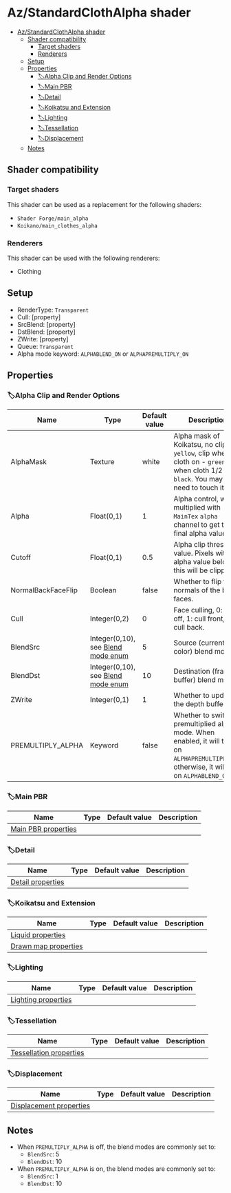 # Az/StandardClothAlpha shader

- [Az/StandardClothAlpha shader](#azstandardclothalpha-shader)
  - [Shader compatibility](#shader-compatibility)
    - [Target shaders](#target-shaders)
    - [Renderers](#renderers)
  - [Setup](#setup)
  - [Properties](#properties)
    - [🏷️Alpha Clip and Render Options](#️alpha-clip-and-render-options)
    - [🏷️Main PBR](#️main-pbr)
    - [🏷️Detail](#️detail)
    - [🏷️Koikatsu and Extension](#️koikatsu-and-extension)
    - [🏷️Lighting](#️lighting)
    - [🏷️Tessellation](#️tessellation)
    - [🏷️Displacement](#️displacement)
  - [Notes](#notes)

## Shader compatibility
### Target shaders
This shader can be used as a replacement for the following shaders:
- `Shader Forge/main_alpha`
- `Koikano/main_clothes_alpha`

### Renderers
This shader can be used with the following renderers:
- Clothing

## Setup
- RenderType: `Transparent`
- Cull: [property]
- SrcBlend: [property]
- DstBlend: [property]
- ZWrite: [property]
- Queue: `Transparent`
- Alpha mode keyword: `ALPHABLEND_ON` or `ALPHAPREMULTIPLY_ON`

## Properties
### 🏷️Alpha Clip and Render Options
| Name               | Type                                                                | Default value | Description                                                                                                                                     |
| ------------------ | ------------------------------------------------------------------- | ------------- | ----------------------------------------------------------------------------------------------------------------------------------------------- |
| AlphaMask          | Texture                                                             | white         | Alpha mask of Koikatsu, no clip - `yellow`, clip when cloth on - `green`, clip when cloth 1/2 - `black`. You may not need to touch it.          |
| Alpha              | Float(0,1)                                                          | 1             | Alpha control, will be multiplied with `MainTex` `alpha` channel to get the final alpha value.                                                  |
| Cutoff             | Float(0,1)                                                          | 0.5           | Alpha clip threshold value. Pixels with an alpha value below this will be clipped.                                                              |
| NormalBackFaceFlip | Boolean                                                             | false         | Whether to flip the normals of the back faces.                                                                                                  |
| Cull               | Integer(0,2)                                                        | 0             | Face culling, 0: cull off, 1: cull front, 2: cull back.                                                                                         |
| BlendSrc           | Integer(0,10), see [Blend mode enum](blend_mode.md#blend-mode-enum) | 5             | Source (current color) blend mode.                                                                                                              |
| BlendDst           | Integer(0,10), see [Blend mode enum](blend_mode.md#blend-mode-enum) | 10            | Destination (frame buffer) blend mode.                                                                                                          |
| ZWrite             | Integer(0,1)                                                        | 1             | Whether to update the depth buffer.                                                                                                             |
| PREMULTIPLY_ALPHA  | Keyword                                                             | false         | Whether to switch to premultiplied alpha mode. When enabled, it will turn on `ALPHAPREMULTIPLY_ON`; otherwise, it will turn on `ALPHABLEND_ON`. |

### 🏷️Main PBR
| Name                                          | Type | Default value | Description |
| --------------------------------------------- | ---- | ------------- | ----------- |
| [Main PBR properties](main_pbr_properties.md) |      |               |             |

### 🏷️Detail
| Name                                      | Type | Default value | Description |
| ----------------------------------------- | ---- | ------------- | ----------- |
| [Detail properties](detail_properties.md) |      |               |             |

### 🏷️Koikatsu and Extension
| Name                                            | Type | Default value | Description |
| ----------------------------------------------- | ---- | ------------- | ----------- |
| [Liquid properties](liquid_properties.md)       |      |               |             |
| [Drawn map properties](drawn_map_properties.md) |      |               |             |

### 🏷️Lighting
| Name                                          | Type | Default value | Description |
| --------------------------------------------- | ---- | ------------- | ----------- |
| [Lighting properties](lighting_properties.md) |      |               |             |

### 🏷️Tessellation
| Name                                                  | Type | Default value | Description |
| ----------------------------------------------------- | ---- | ------------- | ----------- |
| [Tessellation properties](tessellation_properties.md) |      |               |             |

### 🏷️Displacement
| Name                                                  | Type | Default value | Description |
| ----------------------------------------------------- | ---- | ------------- | ----------- |
| [Displacement properties](displacement_properties.md) |      |               |             |

## Notes
- When `PREMULTIPLY_ALPHA` is off, the blend modes are commonly set to:
  - `BlendSrc`: 5
  - `BlendDst`: 10
- When `PREMULTIPLY_ALPHA` is on, the blend modes are commonly set to:
  - `BlendSrc`: 1
  - `BlendDst`: 10